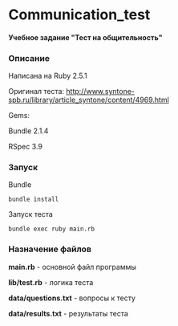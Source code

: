 # Communication_test
#### Учебное задание "Тест на общительность"

### Описание

Написана на Ruby 2.5.1

Оригинал теста: http://www.syntone-spb.ru/library/article_syntone/content/4969.html

Gems:

Bundle 2.1.4

RSpec 3.9

### Запуск

Bundle

````
bundle install
````

Запуск теста

````
bundle exec ruby main.rb
````

### Назначение файлов

**main.rb** - основной файл программы

**lib/test.rb** - логика теста

**data/questions.txt** - вопросы к тесту

**data/results.txt** - результаты теста
